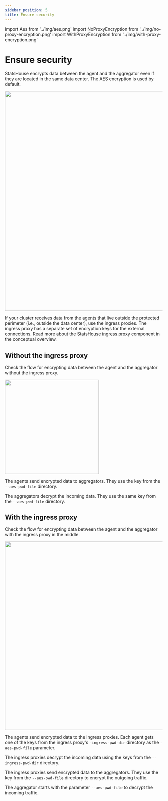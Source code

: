 ```yaml
---
sidebar_position: 5
title: Ensure security
---
```


import Aes from '../img/aes.png'
import NoProxyEncryption from '../img/no-proxy-encryption.png'
import WithProxyEncryption from '../img/with-proxy-encryption.png'

# Ensure security

StatsHouse encrypts data between the agent and the aggregator even if they are located in the same
data center. The AES encryption is used by default.

<img src={Aes} width="700"/>

If your cluster receives data from the agents that live outside the protected perimeter (i.e., outside the data center),
use the ingress proxies. The ingress proxy has a separate set of encryption keys for the external connections.
Read more about the StatsHouse [ingress proxy](../overview/components.md#прокси) component
in the conceptual overview.

## Without the ingress proxy

Check the flow for encrypting data between the agent and the aggregator without the ingress proxy.

<img src={NoProxyEncryption} width="300"/>

The agents send encrypted data to aggregators.
They use the key from the `--aes-pwd-file` directory.

The aggregators decrypt the incoming data.
They use the same key from the `--aes-pwd-file` directory.

## With the ingress proxy

Check the flow for encrypting data between the agent and the aggregator with the ingress proxy in the middle.

<img src={WithProxyEncryption} width="600"/>

The agents send encrypted data to the ingress proxies.
Each agent gets one of the keys from the ingress proxy's `-ingress-pwd-dir` directory as the `-aes-pwd-file` parameter.

The ingress proxies decrypt the incoming data using the keys from the `--ingress-pwd-dir` directory.

The ingress proxies send encrypted data to the aggregators.
They use the key from the `--aes-pwd-file` directory to encrypt the outgoing traffic.

The aggregator starts with the parameter `--aes-pwd-file` to decrypt the incoming traffic.
